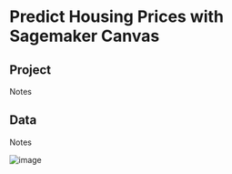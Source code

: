 # Predict Housing Prices with Sagemaker Canvas

## Project
Notes

## Data
Notes

![image](https://github.com/jingle77/AWS-Projects/blob/main/sagemaker-canvas-housing-price-prediction/Canvas%20Datasets.PNG)
